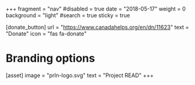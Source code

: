 +++
fragment = "nav"
#disabled = true
date = "2018-05-17"
weight = 0
background = "light"
#search = true
sticky = true

[donate_button]
  url = "https://www.canadahelps.org/en/dn/11623"
  text = "Donate" 
  icon = "fas fa-donate" 

# Branding options
[asset]
  image = "prln-logo.svg"
  text = "Project READ"
+++
